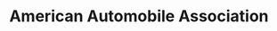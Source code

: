 ---
title: "American Automobile Association"
url: /grand-junction/american-automobile-association/
shop: Reisebüro
---